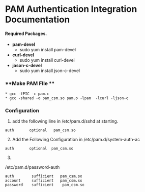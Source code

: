 # **PAM Authentication Integration Documentation**

#### **Required Packages.**

* **pam-devel**
	* sudo  yum install pam-devel
* **curl-devel**
	* sudo yum install curl-devel
* **jason-c-devel**
	* sudo yum install json-c-devel

### **Make PAM FIle **
    * gcc -fPIC -c pam.c
    * gcc -shared -o pam_csm.so pam.o -lpam  -lcurl -ljson-c


### **Configuration**
   
   1.  add the following line in /etc/pam.d/sshd at starting.
   ```
   auth       optional   pam_csm.so
   ```
   2.  Add the Following Configuration in /etc/pam.d/system-auth-ac
   ```
   auth       optional  pam_csm.so
   ```
   3.
   /etc/pam.d/password-auth 
   ```
   auth        sufficient   pam_csm.so
   account     sufficient   pam_csm.so
   password    sufficient    pam_csm.so 
   ```
